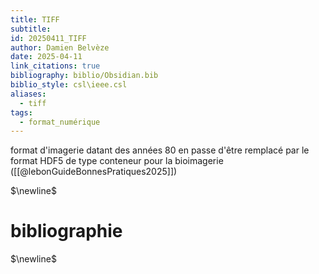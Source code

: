 ```yaml
---
title: TIFF
subtitle: 
id: 20250411_TIFF
author: Damien Belvèze
date: 2025-04-11
link_citations: true
bibliography: biblio/Obsidian.bib
biblio_style: csl\ieee.csl
aliases:
  - tiff
tags:
  - format_numérique
---
```

format d'imagerie datant des années 80 en passe d'être remplacé par le format HDF5 de type conteneur pour la bioimagerie ([[@lebonGuideBonnesPratiques2025]])


$\newline$
# bibliographie
$\newline$






